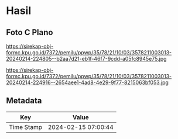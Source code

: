 # Hasil

## Foto C Plano

https://sirekap-obj-formc.kpu.go.id/7372/pemilu/ppwp/35/78/21/10/03/3578211003013-20240214-224805--b2aa7d21-eb1f-46f7-9cdd-a05fc8945e75.jpg

https://sirekap-obj-formc.kpu.go.id/7372/pemilu/ppwp/35/78/21/10/03/3578211003013-20240214-224916--2654aee1-4ad8-4e29-9f77-8215063bf053.jpg


## Metadata

| Key        | Value               |
| ---------- | ------------------- |
| Time Stamp | 2024-02-15 07:00:44 |



